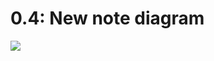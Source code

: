 # 0.4: New note diagram

[![](https://mermaid.ink/img/pako:eNq9VNtu2zAM_RVCz4nTOFva-qFPKzYMvQHJ21IMjETHWm3Jk-i0QZB_H22nGbZiQLNbnqzDyzlkSG6V9oZUpiJ9bchpemdxFbBaOJBfjYGttjU6hmXwj5HCS4OA6xbvLXu34cVFj2dwdzubQ8Fcx2w0itwYSzHRMSmojNY92CS3I3rCqi4J63rk6PGz80x9OtRs18h0YGnB_nsoHHu2DD7M53cQGbmJ0FYEk5MUAhkbSHMfdSNJoaScwefwLO7Ka2TrHRSEhgLYCD-IkZjYhxt6oeVXFb-_PKrg7xyvr_b6CozXTUWO_7G8Cq0T85EKuSCQIMhtSf9D4Jff0PcR1zjTwdb8Gpnd-AS7Krr5OSSaS6L9o52_wBHoiXTD1q1-ZukGkwsUPmJdUOwdZrc3kAdfda-_2xuDjNIb747rzqctLOQwOG7HS2Xy6CZOloMwbhZqIIikpt6WnqST4Xg4XijYDSBJErj_8172Tdy3SGNZLlE_QN443a1r18VATna2d-m2SA1URUEGwshF27ZcCyXGai_UUI5NKRUt3E5csWE_2zitMg4NDVRTtzXtD6DKcizjAb00ln04gKVvr4XKtoo3dXs-VzaypJSe5XbV4k0oBX7-p1pzsrJcNMtE-2oUrSlkVor1-XQ0TadnmE5oejrBt5OJ0cvx-Vmevhnn5vRknKLa7QaKOv7r_lZ3J3v3DWVy_MA?type=png)](https://mermaid.live/edit#pako:eNq9VNtu2zAM_RVCz4nTOFva-qFPKzYMvQHJ21IMjETHWm3Jk-i0QZB_H22nGbZiQLNbnqzDyzlkSG6V9oZUpiJ9bchpemdxFbBaOJBfjYGttjU6hmXwj5HCS4OA6xbvLXu34cVFj2dwdzubQ8Fcx2w0itwYSzHRMSmojNY92CS3I3rCqi4J63rk6PGz80x9OtRs18h0YGnB_nsoHHu2DD7M53cQGbmJ0FYEk5MUAhkbSHMfdSNJoaScwefwLO7Ka2TrHRSEhgLYCD-IkZjYhxt6oeVXFb-_PKrg7xyvr_b6CozXTUWO_7G8Cq0T85EKuSCQIMhtSf9D4Jff0PcR1zjTwdb8Gpnd-AS7Krr5OSSaS6L9o52_wBHoiXTD1q1-ZukGkwsUPmJdUOwdZrc3kAdfda-_2xuDjNIb747rzqctLOQwOG7HS2Xy6CZOloMwbhZqIIikpt6WnqST4Xg4XijYDSBJErj_8172Tdy3SGNZLlE_QN443a1r18VATna2d-m2SA1URUEGwshF27ZcCyXGai_UUI5NKRUt3E5csWE_2zitMg4NDVRTtzXtD6DKcizjAb00ln04gKVvr4XKtoo3dXs-VzaypJSe5XbV4k0oBX7-p1pzsrJcNMtE-2oUrSlkVor1-XQ0TadnmE5oejrBt5OJ0cvx-Vmevhnn5vRknKLa7QaKOv7r_lZ3J3v3DWVy_MA)
